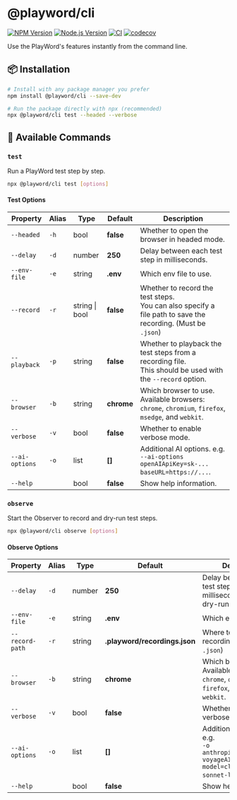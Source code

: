 # @playword/cli

[![NPM Version](https://img.shields.io/npm/v/@playword/cli?color=blue&logo=npm)](https://www.npmjs.com/package/@playword/cli)
[![Node.js Version](https://img.shields.io/badge/node-%3E%3D20-yellow?logo=javascript)](https://nodejs.org/en/download/package-manager)
[![CI](https://github.com/Foreverskyin0216/playword/actions/workflows/ci.yml/badge.svg)](https://github.com/Foreverskyin0216/playword/actions/workflows/ci.yml)
[![codecov](https://codecov.io/gh/Foreverskyin0216/playword/graph/badge.svg)](https://codecov.io/gh/Foreverskyin0216/playword)

Use the PlayWord's features instantly from the command line.

## 📦 Installation

```bash
# Install with any package manager you prefer
npm install @playword/cli --save-dev

# Run the package directly with npx (recommended)
npx @playword/cli test --headed --verbose
```

## 📖 Available Commands

### `test`

Run a PlayWord test step by step.

```bash
npx @playword/cli test [options]
```

#### Test Options

| Property       | Alias | Type           | Default    | Description                                                                                                    |
| -------------- | ----- | -------------- | ---------- | -------------------------------------------------------------------------------------------------------------- |
| `--headed`     | `-h`  | bool           | **false**  | Whether to open the browser in headed mode.                                                                    |
| `--delay`      | `-d`  | number         | **250**    | Delay between each test step in milliseconds.                                                                  |
| `--env-file`   | `-e`  | string         | **.env**   | Which env file to use.                                                                                         |
| `--record`     | `-r`  | string \| bool | **false**  | Whether to record the test steps.<br>You can also specify a file path to save the recording. (Must be `.json`) |
| `--playback`   | `-p`  | string         | **false**  | Whether to playback the test steps from a recording file.<br>This should be used with the `--record` option.   |
| `--browser`    | `-b`  | string         | **chrome** | Which browser to use. Available browsers: `chrome`, `chromium`, `firefox`, `msedge`, and `webkit`.             |
| `--verbose`    | `-v`  | bool           | **false**  | Whether to enable verbose mode.                                                                                |
| `--ai-options` | `-o`  | list           | **[]**     | Additional AI options. e.g.<br>`--ai-options openAIApiKey=sk-... baseURL=https://...`.                         |
| `--help`       |       | bool           | **false**  | Show help information.                                                                                         |

### `observe`

Start the Observer to record and dry-run test steps.

```bash
npx @playword/cli observe [options]
```

#### Observe Options

| Property        | Alias | Type   | Default                       | Description                                                                                                      |
| --------------- | ----- | ------ | ----------------------------- | ---------------------------------------------------------------------------------------------------------------- |
| `--delay`       | `-d`  | number | **250**                       | Delay between each test step in milliseconds during the dry-run process.                                         |
| `--env-file`    | `-e`  | string | **.env**                      | Which env file to use.                                                                                           |
| `--record-path` | `-r`  | string | **.playword/recordings.json** | Where to save the recordings. (Must be `.json`)                                                                  |
| `--browser`     | `-b`  | string | **chrome**                    | Which browser to use. Available browsers: `chrome`, `chromium`, `firefox`, `msedge`, and `webkit`.               |
| `--verbose`     | `-v`  | bool   | **false**                     | Whether to enable verbose mode.                                                                                  |
| `--ai-options`  | `-o`  | list   | **[]**                        | Additional AI options. e.g.<br>`-o anthropicApiKey=sk-... voyageAIApiKey=pa-... model=claude-3-7-sonnet-latest`. |
| `--help`        |       | bool   | **false**                     | Show help information.                                                                                           |
